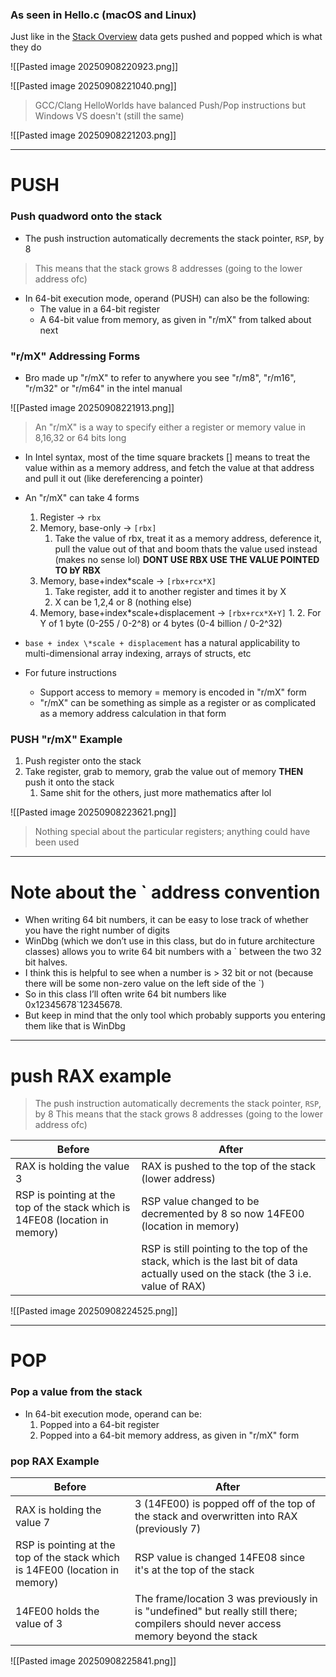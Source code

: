 
### As seen in Hello.c (macOS and Linux)

Just like in the [Stack Overview](obsidian://open?vault=Offensive%20Security&file=root%2FMalware%20Development%2FAssembly%20x86-64%2FASML%2FStack%20overview) data gets pushed and popped which is what they do

![[Pasted image 20250908220923.png]]

![[Pasted image 20250908221040.png]]

> GCC/Clang HelloWorlds have balanced Push/Pop instructions but Windows VS doesn't (still the same)

![[Pasted image 20250908221203.png]]

---

# PUSH

### Push quadword onto the stack

- The push instruction automatically decrements the stack pointer, `RSP`, by 8
> This means that the stack grows 8 addresses (going to the lower address ofc)
- In 64-bit execution mode, operand (PUSH) can also be the following:
	- The value in a 64-bit register
	- A 64-bit value from memory, as given in "r/mX" from talked about next

### "r/mX" Addressing Forms 

- Bro made up "r/mX" to refer to anywhere you see "r/m8", "r/m16", "r/m32" or "r/m64" in the intel manual

![[Pasted image 20250908221913.png]]

> An "r/mX" is a way to specify either a register or memory value in 8,16,32 or 64 bits long

- In Intel syntax, most of the time square brackets [] means to treat the value within as a memory address, and fetch the value at that address and pull it out (like dereferencing a pointer)

- An "r/mX"  can take 4 forms
	1. Register -> `rbx`
	2. Memory, base-only -> `[rbx]`
		1. Take the value of rbx, treat it as a memory address, deference it, pull the value out of that and boom thats the value used instead (makes no sense lol) **DONT USE RBX USE THE VALUE POINTED TO bY RBX**
	3. Memory, base+index\*scale -> `[rbx+rcx*X]`
		1. Take register, add it to another register and times it by X
		2.  X can be 1,2,4 or 8 (nothing else)
	4. Memory, base+index\*scale+displacement -> `[rbx+rcx*X+Y]`
		1. 
		2. For Y of 1 byte (0-255  / 0-2^8) or 4 bytes (0-4 billion  /  0-2^32)

- ` base + index \*scale + displacement ` has a natural applicability to multi-dimensional array indexing, arrays of structs, etc

- For future instructions
	- Support access to memory = memory is encoded in "r/mX" form
	-  "r/mX" can be something as simple as a register or as complicated as a memory address calculation in that form

### PUSH "r/mX" Example 

1. Push register onto the stack
2. Take register, grab to memory, grab the value out of memory **THEN** push it onto the stack 
	1. Same shit for the others, just more mathematics after lol

![[Pasted image 20250908223621.png]]

> Nothing special about the particular registers; anything could have been used

---
# Note about the \` address convention

- When writing 64 bit numbers, it can be easy to lose track of whether you have the right number of digits
- WinDbg (which we don’t use in this class, but do in future architecture classes) allows you to write 64 bit numbers with a ` between the two 32 bit halves.
- I think this is helpful to see when a number is > 32 bit or not (because there will be some non-zero value on the left side of the `)
- So in this class I’ll often write 64 bit numbers like 0x12345678`12345678.
- But keep in mind that the only tool which probably supports you entering them like that is WinDbg

---

# push RAX example

>  The push instruction automatically decrements the stack pointer, `RSP`, by 8
> This means that the stack grows 8 addresses (going to the lower address ofc)


| Before                                                                       | After                                                                                                                             |
| ---------------------------------------------------------------------------- | --------------------------------------------------------------------------------------------------------------------------------- |
| RAX is holding the value 3                                                   | RAX is pushed to the top of the stack (lower address)                                                                             |
| RSP is pointing at the top of the stack which is 14FE08 (location in memory) | RSP value changed to be decremented by 8 so now 14FE00 (location in memory)                                                       |
|                                                                              | RSP is still pointing to the top of the stack, which is the last bit of data actually used on the stack (the 3 i.e. value of RAX) |


![[Pasted image 20250908224525.png]]

---

# POP

### Pop a value from the stack

- In 64-bit execution mode, operand can be:
	1. Popped into a 64-bit register
	2. Popped into a 64-bit memory address, as given in "r/mX" form

### pop RAX Example

| Before                                                                       | After                                                                                                                               |
| ---------------------------------------------------------------------------- | ----------------------------------------------------------------------------------------------------------------------------------- |
| RAX is holding the value 7                                                   | 3 (14FE00) is popped off of the top of the stack and overwritten into RAX (previously 7)                                            |
| RSP is pointing at the top of the stack which is 14FE00 (location in memory) | RSP value is changed 14FE08 since it's at the top of the stack                                                                      |
| 14FE00 holds the value of 3                                                  | The frame/location 3 was previously in is "undefined" but really still there; compilers should never access memory beyond the stack |

![[Pasted image 20250908225841.png]]